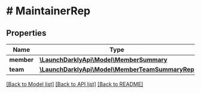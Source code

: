 # # MaintainerRep

## Properties

Name | Type | Description | Notes
------------ | ------------- | ------------- | -------------
**member** | [**\LaunchDarklyApi\Model\MemberSummary**](MemberSummary.md) |  | [optional]
**team** | [**\LaunchDarklyApi\Model\MemberTeamSummaryRep**](MemberTeamSummaryRep.md) |  | [optional]

[[Back to Model list]](../../README.md#models) [[Back to API list]](../../README.md#endpoints) [[Back to README]](../../README.md)
